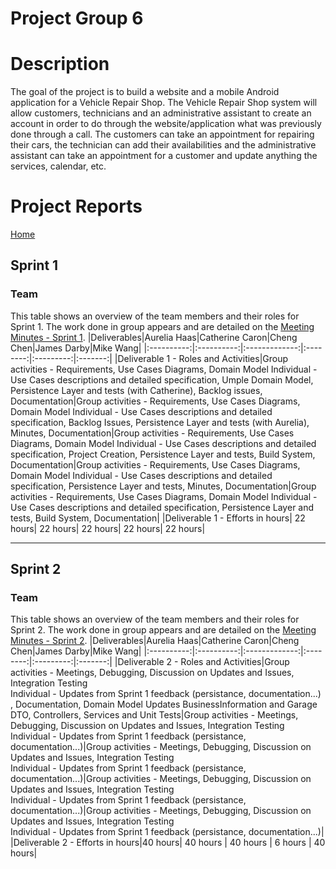 # Project Group 6

# Description
The goal of the project is to build a website and a mobile Android application for a Vehicle Repair Shop.
The Vehicle Repair Shop system will allow customers, technicians and an administrative assistant to create an account in order to do through the website/application what was previously done through a call. The customers can take an appointment for repairing their cars, the technician can add their availabilities and the administrative assistant can take an appointment for a customer and update anything the services, calendar, etc.

# Project Reports
[Home](https://github.com/McGill-ECSE321-Winter2021/project-group-06/wiki)
## Sprint 1
### Team
This table shows an overview of the team members and their roles for Sprint 1. The work done in group appears and are detailed on the [Meeting Minutes - Sprint 1](https://github.com/McGill-ECSE321-Winter2021/project-group-06/wiki/Meeting-Minutes---Sprint-1).
|Deliverables|Aurelia Haas|Catherine Caron|Cheng Chen|James Darby|Mike Wang|
|:----------:|:----------:|:-------------:|:--------:|:---------:|:-------:|
|Deliverable 1 - Roles and Activities|Group activities - Requirements, Use Cases Diagrams, Domain Model  Individual - Use Cases descriptions and detailed specification, Umple Domain Model, Persistence Layer and tests (with Catherine), Backlog issues, Documentation|Group activities - Requirements, Use Cases Diagrams, Domain Model  Individual - Use Cases descriptions and detailed specification, Backlog Issues, Persistence Layer and tests (with Aurelia), Minutes, Documentation|Group activities - Requirements, Use Cases Diagrams, Domain Model  Individual - Use Cases descriptions and detailed specification, Project Creation, Persistence Layer and tests, Build System, Documentation|Group activities - Requirements, Use Cases Diagrams, Domain Model  Individual - Use Cases descriptions and detailed specification, Persistence Layer and tests, Minutes, Documentation|Group activities - Requirements, Use Cases Diagrams, Domain Model  Individual - Use Cases descriptions and detailed specification, Persistence Layer and tests, Build System, Documentation|
|Deliverable 1 - Efforts in hours| 22 hours| 22 hours| 22 hours| 22 hours| 22 hours|

***
## Sprint 2
### Team
This table shows an overview of the team members and their roles for Sprint 2. The work done in group appears and are detailed on the [Meeting Minutes - Sprint 2](https://github.com/McGill-ECSE321-Winter2021/project-group-06/wiki/Meeting-Minutes---Sprint-2).
|Deliverables|Aurelia Haas|Catherine Caron|Cheng Chen|James Darby|Mike Wang|
|:----------:|:----------:|:-------------:|:--------:|:---------:|:-------:|
|Deliverable 2 - Roles and Activities|Group activities - Meetings, Debugging, Discussion on Updates and Issues, Integration Testing <br>Individual - Updates from Sprint 1 feedback (persistance, documentation...) , Documentation, Domain Model Updates BusinessInformation and Garage DTO, Controllers, Services and Unit Tests|Group activities - Meetings, Debugging, Discussion on Updates and Issues, Integration Testing <br>Individual - Updates from Sprint 1 feedback (persistance, documentation...)|Group activities - Meetings, Debugging, Discussion on Updates and Issues, Integration Testing <br>Individual - Updates from Sprint 1 feedback (persistance, documentation...)|Group activities - Meetings, Debugging, Discussion on Updates and Issues, Integration Testing <br>Individual - Updates from Sprint 1 feedback (persistance, documentation...)|Group activities - Meetings, Debugging, Discussion on Updates and Issues, Integration Testing <br>Individual - Updates from Sprint 1 feedback (persistance, documentation...)|
|Deliverable 2 - Efforts in hours|40 hours| 40 hours | 40 hours | 6 hours | 40 hours|
